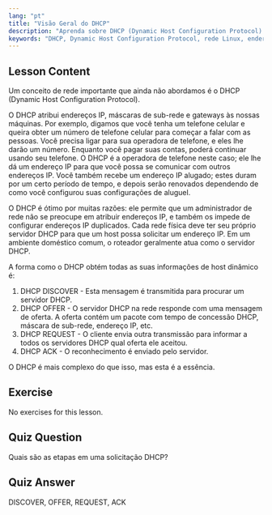 ```yaml
---
lang: "pt"
title: "Visão Geral do DHCP"
description: "Aprenda sobre DHCP (Dynamic Host Configuration Protocol) no Linux. Entenda como o DHCP atribui endereços IP e seu processo de quatro etapas. Comece sua jornada de rede Linux!"
keywords: "DHCP, Dynamic Host Configuration Protocol, rede Linux, endereço IP, tutorial DHCP, iniciante, guia"
---
```


## Lesson Content

Um conceito de rede importante que ainda não abordamos é o DHCP (Dynamic Host Configuration Protocol).

O DHCP atribui endereços IP, máscaras de sub-rede e gateways às nossas máquinas. Por exemplo, digamos que você tenha um telefone celular e queira obter um número de telefone celular para começar a falar com as pessoas. Você precisa ligar para sua operadora de telefone, e eles lhe darão um número. Enquanto você pagar suas contas, poderá continuar usando seu telefone. O DHCP é a operadora de telefone neste caso; ele lhe dá um endereço IP para que você possa se comunicar com outros endereços IP. Você também recebe um endereço IP alugado; estes duram por um certo período de tempo, e depois serão renovados dependendo de como você configurou suas configurações de aluguel.

O DHCP é ótimo por muitas razões: ele permite que um administrador de rede não se preocupe em atribuir endereços IP, e também os impede de configurar endereços IP duplicados. Cada rede física deve ter seu próprio servidor DHCP para que um host possa solicitar um endereço IP. Em um ambiente doméstico comum, o roteador geralmente atua como o servidor DHCP.

A forma como o DHCP obtém todas as suas informações de host dinâmico é:

1. DHCP DISCOVER - Esta mensagem é transmitida para procurar um servidor DHCP.
2. DHCP OFFER - O servidor DHCP na rede responde com uma mensagem de oferta. A oferta contém um pacote com tempo de concessão DHCP, máscara de sub-rede, endereço IP, etc.
3. DHCP REQUEST - O cliente envia outra transmissão para informar a todos os servidores DHCP qual oferta ele aceitou.
4. DHCP ACK - O reconhecimento é enviado pelo servidor.

O DHCP é mais complexo do que isso, mas esta é a essência.

## Exercise

No exercises for this lesson.

## Quiz Question

Quais são as etapas em uma solicitação DHCP?

## Quiz Answer

DISCOVER, OFFER, REQUEST, ACK
